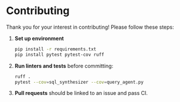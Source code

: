 # Contributing

Thank you for your interest in contributing! Please follow these steps:

1. **Set up environment**
   ```bash
   pip install -r requirements.txt
   pip install pytest pytest-cov ruff
   ```
2. **Run linters and tests** before committing:
   ```bash
   ruff .
   pytest --cov=sql_synthesizer --cov=query_agent.py
   ```
3. **Pull requests** should be linked to an issue and pass CI.

